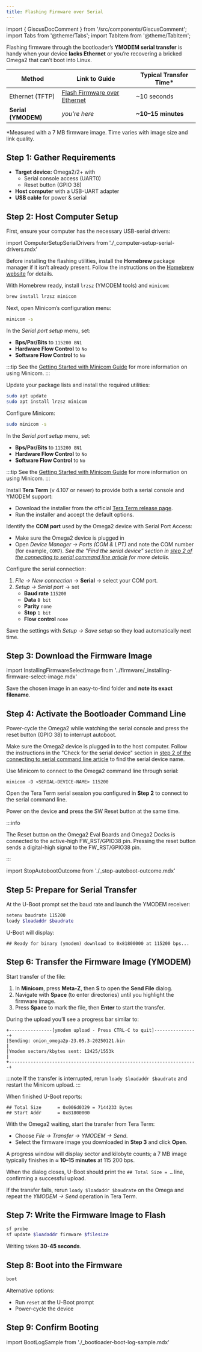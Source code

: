 ```yaml
---
title: Flashing Firmware over Serial
---
```

import { GiscusDocComment } from '/src/components/GiscusComment';
import Tabs from '@theme/Tabs';
import TabItem from '@theme/TabItem';

Flashing firmware through the bootloader’s **YMODEM serial transfer** is handy when your device **lacks Ethernet** or you’re recovering a bricked Omega2 that can’t boot into Linux.

| Method | Link to Guide | Typical Transfer Time* |
|--------|---------------|------------------------|
| Ethernet (TFTP) | [Flash Firmware over Ethernet](/bootloader/flash-firmware-over-ethernet) | ~10 seconds |
| **Serial (YMODEM)** | *you’re here* | **~10–15 minutes** |

\*Measured with a 7 MB firmware image. Time varies with image size and link quality.

## Step 1: Gather Requirements

- **Target device:** Omega2/2+ with  
  - Serial console access (UART0)  
  - Reset button (GPIO 38)  
- **Host computer** with a USB-UART adapter  
- **USB cable** for power & serial

## Step 2: Host Computer Setup

First, ensure your computer has the necessary USB-serial drivers:

import ComputerSetupSerialDrivers from './_computer-setup-serial-drivers.mdx'

<ComputerSetupSerialDrivers/>

<Tabs>
  <TabItem value="mac" label="macOS" default>

Before installing the flashing utilities, install the **Homebrew** package manager if it isn’t already present. Follow the instructions on the [Homebrew website](https://brew.sh) for details.

With Homebrew ready, install `lrzsz` (YMODEM tools) and `minicom`:

```bash
brew install lrzsz minicom
```

Next, open Minicom’s configuration menu:

```bash
minicom -s
```

In the *Serial port setup* menu, set:  
- **Bps/Par/Bits** to `115200 8N1`  
- **Hardware Flow Control** to `No`
- **Software Flow Control** to `No`


:::tip
See the [Getting Started with Minicom Guide](https://wiki.emacinc.com/wiki/Getting_Started_With_Minicom) for more information on using Minicom.
:::

  </TabItem>
  <TabItem value="linux" label="Linux (Ubuntu)">

Update your package lists and install the required utilities:

```bash
sudo apt update
sudo apt install lrzsz minicom
```

Configure Minicom:

```bash
sudo minicom -s
```

In the *Serial port setup* menu, set:  
- **Bps/Par/Bits** to `115200 8N1`  
- **Hardware Flow Control** to `No`
- **Software Flow Control** to `No`

:::tip
See the [Getting Started with Minicom Guide](https://wiki.emacinc.com/wiki/Getting_Started_With_Minicom) for more information on using Minicom.
:::

  </TabItem>
  <TabItem value="windows" label="Windows">

Install **Tera Term** (v 4.107 or newer) to provide both a serial console and YMODEM support:

- Download the installer from the official [Tera Term release page](https://osdn.net/projects/ttssh2/releases/).  
- Run the installer and accept the default options.

Identify the **COM port** used by the Omega2 device with Serial Port Access:

- Make sure the Omega2 device is plugged in
- Open *Device Manager → Ports (COM & LPT)* and note the COM number (for example, `COM7`). *See the "Find the serial device" section in [step 2 of the connecting to serial command line article](/quickstart/serial-command-line#step-2-connect-to-the-omegas-command-line) for more details.*

Configure the serial connection:

1. *File → New connection* → **Serial** → select your COM port.  
2. *Setup → Serial port* → set  
   - **Baud rate** `115200`  
   - **Data** `8 bit`  
   - **Parity** `none`  
   - **Stop** `1 bit`  
   - **Flow control** `none`

Save the settings with *Setup → Save setup* so they load automatically next time.

  </TabItem>
</Tabs>

## Step 3: Download the Firmware Image

import InstallingFirmwareSelectImage from '../firmware/_installing-firmware-select-image.mdx'

<InstallingFirmwareSelectImage/>

Save the chosen image in an easy-to-find folder and **note its exact filename**.

## Step 4: Activate the Bootloader Command Line

Power-cycle the Omega2 while watching the serial console and press the reset button (GPIO 38) to interrupt autoboot.

<Tabs>
  <TabItem value="mac" label="Minicom (macOS & Linux)" default>

Make sure the Omega2 device is plugged in to the host computer. Follow the instructions in the "Check for the serial device" section in [step 2 of the connecting to serial command line article](/quickstart/serial-command-line#step-2-connect-to-the-omegas-command-line) to find the serial device name.

Use Minicom to connect to the Omega2 command line through serial:

```
minicom -D <SERIAL-DEVICE-NAME> 115200
```

  </TabItem>
  <TabItem value="windows" label="Tera Term (Windows)">

Open the Tera Term serial session you configured in **Step 2** to connect to the serial command line.

  </TabItem>
</Tabs>

Power on the device **and** press the SW Reset button at the same time. 

:::info

The Reset button on the Omega2 Eval Boards and Omega2 Docks is connected to the active-high FW_RST/GPIO38 pin. Pressing the reset button sends a digital-high signal to the FW_RST/GPIO38 pin.

:::

import StopAutobootOutcome from './_stop-autoboot-outcome.mdx'

<StopAutobootOutcome/>

## Step 5: Prepare for Serial Transfer

At the U-Boot prompt set the baud rate and launch the YMODEM receiver:

```bash
setenv baudrate 115200
loady $loadaddr $baudrate
```

U-Boot will display:

```
## Ready for binary (ymodem) download to 0x81800000 at 115200 bps...
```

## Step 6: Transfer the Firmware Image (YMODEM)

<Tabs>
  <TabItem value="mac" label="Minicom (macOS & Linux)" default>

Start transfer of the file:

1. In **Minicom**, press **Meta-Z**, then **S** to open the **Send File** dialog.  
2. Navigate with **Space** (to enter directories) until you highlight the firmware image.  
3. Press **Space** to mark the file, then **Enter** to start the transfer.

During the upload you’ll see a progress bar similar to:

```
+----------------[ymodem upload - Press CTRL-C to quit]----------------+
|Sending: onion_omega2p-23.05.3-20250121.bin                           |
|Ymodem sectors/kbytes sent: 12425/1553k                               |
+----------------------------------------------------------------------+
```

:::note
If the transfer is interrupted, rerun `loady $loadaddr $baudrate` and restart the Minicom upload.
:::

When finished U-Boot reports:

```
## Total Size      = 0x006d0329 = 7144233 Bytes
## Start Addr      = 0x81800000
```

  </TabItem>
  <TabItem value="windows" label="Tera Term (Windows)">

With the Omega2 waiting, start the transfer from Tera Term:

- Choose *File → Transfer → YMODEM → Send*.  
- Select the firmware image you downloaded in **Step 3** and click **Open**.

A progress window will display sector and kilobyte counts; a 7 MB image typically finishes in **≈ 10–15 minutes** at 115 200 bps.

When the dialog closes, U-Boot should print the `## Total Size = …` line, confirming a successful upload.  

If the transfer fails, rerun `loady $loadaddr $baudrate` on the Omega and repeat the *YMODEM → Send* operation in Tera Term.

  </TabItem>
  
</Tabs>

## Step 7: Write the Firmware Image to Flash

```bash
sf probe
sf update $loadaddr firmware $filesize
```

Writing takes **30-45 seconds**.

## Step 8: Boot into the Firmware

```bash
boot
```

Alternative options:

- Run `reset` at the U-Boot prompt  
- Power-cycle the device

## Step 9: Confirm Booting

import BootLogSample from './_bootloader-boot-log-sample.mdx'

<BootLogSample/>

<GiscusDocComment />
